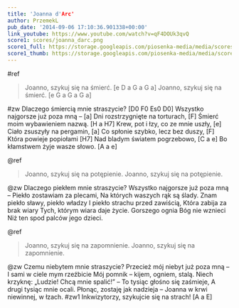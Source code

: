 ```yaml
---
title: 'Joanna d'Arc'
author: PrzemekL
pub_date: '2014-09-06 17:10:36.901338+00:00'
link_youtube: https://www.youtube.com/watch?v=qF4DOUk3qvQ
score1: scores/joanna_darc.png
score1_full: https://storage.googleapis.com/piosenka-media/media/scores/joanna_darc.png
score1_thumb: https://storage.googleapis.com/piosenka-media/media/scores/joanna_darc.png.180x0_q85_upscale.jpg
---
```


#ref
>Joanno, szykuj się na śmierć. [e D a G a G a]
>Joanno, szykuj się na śmierć. [e G a G a G a]

#zw
Dlaczego śmiercią mnie straszycie? [D0 F0 Es0 D0]
Wszystko najgorsze już poza mną – [a]
Dni rozstrzygnięte na torturach, [F]
Śmierć moim wybawieniem nazwą. [H a H7]
Krew, pot i łzy, co ze mnie uszły, [e]
Ciało zsuszyły na pergamin, [a]
Co spłonie szybko, lecz bez duszy, [F]
Która powieje popiołami [H7]
Nad bladym światem pogrzebowo, [C a e]
Bo kłamstwem żyje wasze słowo. [A a e]

@ref
>Joanno, szykuj się na potępienie.
>Joanno, szykuj się na potępienie.

@zw
Dlaczego piekłem mnie straszycie?
Wszystko najgorsze już poza mną –
Piekło zostawiam za plecami,
Na których waszych rąk są ślady.
Znam piekło sławy, piekło władzy
I piekło strachu przed zawiścią,
Która zabija za brak wiary
Tych, którym wiara daje życie.
Gorszego ognia Bóg nie wznieci
Niż ten spod palców jego dzieci.

@ref
>Joanno, szykuj się na zapomnienie.
>Joanno, szykuj się na zapomnienie.

@zw
Czemu niebytem mnie straszycie?
Przecież mój niebyt już poza mną –
I sami w ciele mym rzeźbicie
Mój pomnik – kijem, ogniem, stalą.
Niech krzyknę: „Ludzie! Chcą mnie spalić!” –
To tysiąc głośno się zaśmieje,
A drugi tysiąc mnie ocali.
Płonąc, zostaję jak nadzieja –
Joanna w krwi niewinnej, w łzach.
#zw1
Inkwizytorzy, szykujcie się na strach! [A a E]